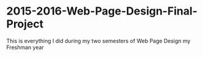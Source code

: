 # 2015-2016-Web-Page-Design-Final-Project
This is everything I did during my two semesters of Web Page Design my Freshman year
